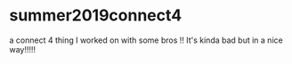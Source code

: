 # summer2019connect4
a connect 4 thing I worked on with some bros !! It's kinda bad but in a nice way!!!!!
